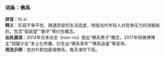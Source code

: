 <!-- 作者 DeepSeek R1 2025/02/22 -->
### 词条：佛系  
**拼音**：fó xì  
**释义**：形容不争不抢、随遇而安的生活态度，特指当代年轻人对竞争压力的消极抵抗，包含"低欲望""躺平"等衍生概念。  
**出处源流**：2014年日本杂志《non-no》提出"佛系男子"概念，2017年经微博博主"饲猫少女"本土化传播，衍生出"佛系青年""佛系追星"等变体。  
**用法示例**：他对升职加薪很佛系，每天准时下班。
